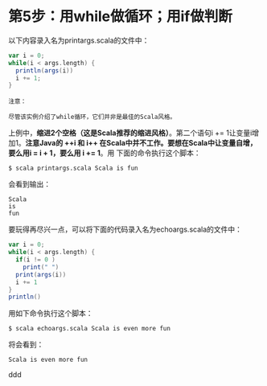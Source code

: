 第5步：用while做循环；用if做判断
================================================================================
以下内容录入名为printargs.scala的文件中：
```scala
var i = 0;
while(i < args.length) {
  println(args(i))
  i += 1;
}
```
```
注意：

尽管该实例介绍了while循环，它们并非是最佳的Scala风格。
```
上例中，**缩进2个空格（这是Scala推荐的缩进风格）**。第二个语句i += 1让变量i增加1。**注意Java的
++i 和 i++ 在Scala中并不工作。要想在Scala中让变量自增，要么用i = i + 1，要么用 i += 1**。用
下面的命令执行这个脚本：
```shell
$ scala printargs.scala Scala is fun
```
会看到输出：
```
Scala
is
fun
```
要玩得再尽兴一点，可以将下面的代码录入名为echoargs.scala的文件中：
```scala
var i = 0;
while(i < args.length) {
  if(i != 0 )
    print(" ")
  print(args(i))
  i += 1
}
println()
```
用如下命令执行这个脚本：
```shell
$ scala echoargs.scala Scala is even more fun
```
将会看到：
```
Scala is even more fun
```


































ddd
